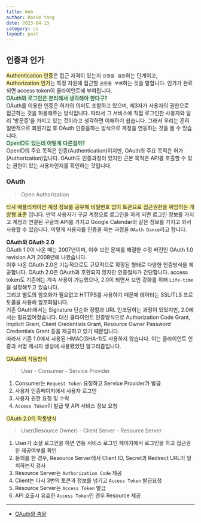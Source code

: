 ```yaml
---
title: Web
author: Rosie Yang
date: 2023-04-13
category: cs
layout: post
---
```


## 인증과 인가
<span style="background-color:#fff5b1">Authentication 인증</span>은 접근 자격이 있는지 ```신원을 검증```하는 단계이고,  
<span style="background-color:#fff5b1">Authorization 인가</span>는 특정 자원에 접근할 ```권한을 부여```하는 것을 말합니다. 인가가 완료되면 access token이 클라이언트에 부여됩니다.  
<span style="background-color:#DCFFE4">OAuth와 로그인은 분리해서 생각해야 한다구?</span>  
OAuth를 이용한 인증은 허가의 의미도 포함하고 있으며, 제3자가 사용자의 권한으로 접근하는 것을 허용해주는 방식입니다. 따라서 그 서비스에 직접 로그인한 사용자와 달리 '방문증'을 가지고 있는 것이라고 생각하면 이해하기 쉽습니다. 그래서 우리는 흔히 일반적으로 회원가입 후 OAuth 인증을하는 방식으로 계정을 연동하는 것을 볼 수 있습니다.  
<span style="background-color:#DCFFE4">OpenID도 있는데 어떻게 다른걸까?</span>  
OpenID의 주요 목적은 인증(Authentication)이지만, OAuth의 주요 목적은 허가(Authorization)입니다. OAuth도 인증과정이 있지만 근본 목적은 API를 호출할 수 있는 권한이 있는 사용자인지를 확인하는 것입니다.

### OAuth
> Open Authorization

<span style="background-color:#fff5b1">타사 애플리케이션 계정 정보를 공유해 비밀번호 없이 토큰으로 접근권한을 위임하는 개방형 표준</span> 입니다. 만약 사용자가 구글 계정으로 로그인을 하게 되면 로그인 정보를 가지고 계정과 연결된 구글의 API를 가지고 Google Calendar와 같은 정보를 가지고 와서 사용할 수 있습니다. 이렇게 사용자를 인증을 하는 과정을 ```OAuth Dance```라고 합니다.  

**OAuth와 OAuth 2.0**  
OAuth 1.0이 나온 때는 2007년이며, 이후 보안 문제를 해결한 수정 버전인 OAuth 1.0 revision A가 2008년에 나왔습니다.  
이후 나온 OAuth 2.0은 기능적으로도 규모적으로 확장된 형태로 다양한 인증방식을 제공합니다. OAuth 2.0은 OAuth과 호환되지 않지만 인증절차가 간단합니다. access token도 기존에는 계속 사용이 가능했으나, 2.0이 되면서 보안 강화를 위해 ```Life-time```을 설정해두고 있습니다.  
그리고 별도의 암호화가 필요없고 HTTPS를 사용하기 때문에 데이터는 SSL/TLS 프로토콜을 사용해 암호화됩니다.  
기존 OAuth에서는 Signature 단순화 정렬과 URL 인코딩하는 과정이 있었지만, 2.0에서는 필요없어졌습니다. 대신 클라이언트 인증방식으로 Authorization Code Grant, Implicit Grant, Client Credentials Grant, Resource Owner Password Credentials Grant 등을 제공하고 있기 때문입니다.  
따라서 기존 1.0에서 사용된 HMAC(SHA-1)도 사용하지 않습니다. 이는 클라이언트 인증과 서명 메시지 생성에 사용됐었던 알고리즘입니다.

<span style="background-color:#fff5b1">OAuth의 작동방식</span>  
> User - Consumer - Service Provider  

1. Consumer는 ```Request Token``` 요청하고 Service Provider가 발급
2. 사용자 인증페이지에서 사용자 로그인
3. 사용자 권한 요청 및 수락
4. ```Access Token```이 발급 및 API 서비스 정보 요청 

<span style="background-color:#fff5b1">OAuth 2.0의 작동방식</span>
> User(Resource Owner) - Client Server - Resource Server

1. User가 소셜 로그인을 하면 연동 서비스 로그인 페이지에서 로그인을 하고 접근권한 제공여부를 확인
2. 동의를 한 경우, Resource Server에서 Client ID, Secret과 Redirect URL이 일치하는지 검사
3. Resource Server는 ```Authorization Code``` 제공
4. Client는 다시 3번의 토큰과 정보를 넘기고 ```Access Token``` 발급요청
5. Resource Server는 ```Access Token``` 발급
6. API 호출시 유효한 ```Access Token```인 경우 Resource 제공

****
+ [OAuth와 춤을](https://d2.naver.com/helloworld/24942)

<div style="padding:3px; margin:200px 0;"></div>   
